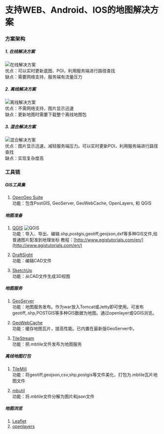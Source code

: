 # 支持WEB、Android、IOS的地图解决方案
### 方案架构
##### 1. 在线解决方案  
![在线解决方案](./ditu/d1.png)  
优点：可以实时更新底图、POI，利用服务端进行路径查找  
缺点：需要网络支持，服务端有流量压力
##### 2. 离线解决方案  
![离线解决方案](./ditu/d2.png)  
优点：不需网络支持，图片显示迅速  
缺点：更新地图时需要下载整个离线地图包
##### 3. 混合解决方案  
![混合解决方案](./ditu/d3.png)  
优点：图片显示迅速，减轻服务端压力。可以实时更新POI，利用服务端进行路径查找  
缺点：实现复杂度高

### 工具链
##### GIS工具集
1. [OpenGeo Suite](http://boundlessgeo.com/solutions/opengeo-suite/download/)  
功能：包含PostGIS, GeoServer, GeoWebCache, OpenLayers, 和 QGIS

##### 地图准备  
1. [QGIS](http://www.qgis.org/) ![QGIS](http://www.qgis.org/en/_static/logo.png)  
功能：导入、导出、编辑.shp,postgis,geotiff,geojson,dxf等多种GIS文件,给普通图片配准到地理坐标
教程：[http://www.qgistutorials.com/en/](http://www.qgistutorials.com/en/)  

2. [DraftSight](http://www.3ds.com/products-services/draftsight/download-draftsight/)  
功能：编辑CAD文件

3. [SketchUp](http://www.sketchup.com/)  
功能：从CAD文件生成3D视图

##### 地图服务
1. [GeoServer](http://geoserver.org/display/GEOS/Stableop)  
功能：地图服务发布。作为war放入Tomcat或Jetty即可使用。可发布geotiff,.shp,POSTGIS等多种GIS数据为地图。通过openlayer或QGIS浏览。

2. [GeoWebCache](http://geowebcache.org)  
功能：缓存地图瓦片，提高性能。已内置在最新版GeoServer中。

3. [TileStream](https://github.com/mapbox/tilestream‎)  
功能：把.mbtile文件发布为地图服务

##### 离线地图打包
1. [TileMill](https://www.mapbox.com/tilemill/‎)  
功能：将geotiff,geojson,csv,shp,postgis等文件美化、打包为.mbtile瓦片地图文件

2. [mbutil](https://github.com/mapbox/mbutil)  
功能：将.mbtile文件分解为图片和json文件

##### 地图浏览
1. [Leaflet](http://leafletjs.com/)  
2. [openlayers](http://openlayers.org/)
